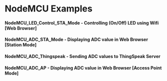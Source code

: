 # NodeMCU Examples

#### NodeMCU_LED_Control_STA_Mode - Controlling (On/Off) LED using Wifi [Web Browser] 
#### NodeMCU_ADC_STA_Mode - Displaying ADC value in Web Browser [Station Mode]
#### NodeMCU_ADC_Thingspeak - Sending ADC values to ThingSpeak Server
#### NodeMCU_ADC_AP - Displaying ADC value in Web Browser [Access Point Mode]
